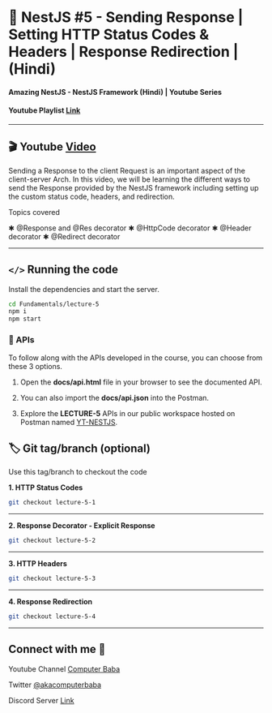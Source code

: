 # 📖 NestJS #5 - Sending Response | Setting HTTP Status Codes & Headers | Response Redirection | (Hindi)

#### Amazing NestJS - NestJS Framework (Hindi) | Youtube Series

#### Youtube Playlist [Link](https://bit.ly/3titPk3)

---

## 🎬 Youtube [Video](https://youtu.be/LTcBx6h1P4o)

Sending a Response to the client Request is an important aspect of the client-server Arch. In this video, we will be learning the different ways to send the Response provided by the NestJS framework including setting up the custom status code, headers, and redirection.

Topics covered

✱ @Response and @Res decorator
✱ @HttpCode decorator
✱ @Header decorator
✱ @Redirect decorator

---

## `</>` Running the code

Install the dependencies and start the server.

```sh
cd Fundamentals/lecture-5
npm i
npm start
```

### 📝 APIs

To follow along with the APIs developed in the course, you can choose from these 3 options.

1. Open the **docs/api.html** file in your browser to see the documented API.

2. You can also import the **docs/api.json** into the Postman.

3. Explore the **LECTURE-5** APIs in our public workspace hosted on Postman named
   [YT-NESTJS](https://bit.ly/3wJJKK6).

## 🏷️ Git tag/branch (optional)

Use this tag/branch to checkout the code

**1. HTTP Status Codes**

```sh
git checkout lecture-5-1
```

---

**2. Response Decorator - Explicit Response**

```sh
git checkout lecture-5-2
```

---

**3. HTTP Headers**

```sh
git checkout lecture-5-3
```

---

**4. Response Redirection**

```sh
git checkout lecture-5-4
```

---

## Connect with me 👋

Youtube Channel [Computer Baba](https://www.youtube.com/c/ComputerBabaOfficial)

Twitter [@akacomputerbaba](https://twitter.com/akacomputerbaba)

Discord Server [Link](https://discord.gg/9V4VTDM)
